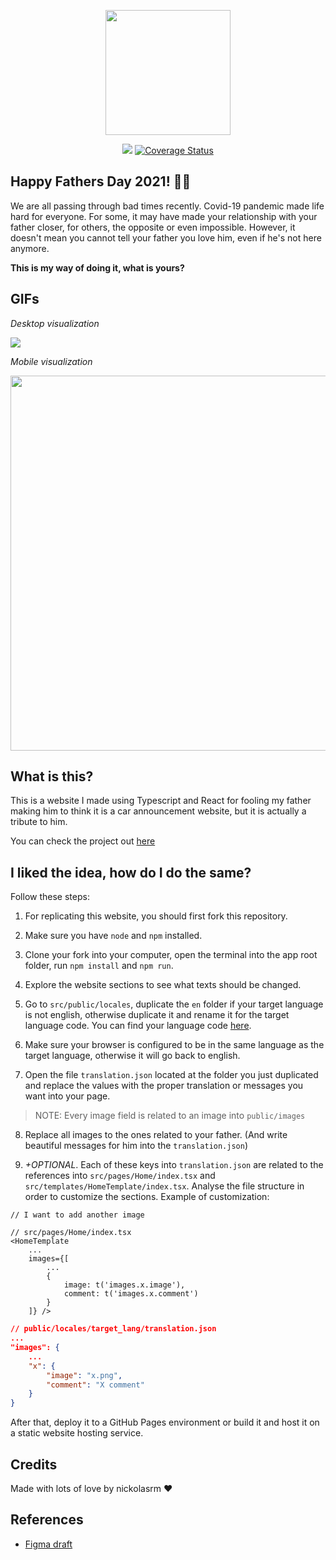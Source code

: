 <p align="center">
  <img src="https://raw.githubusercontent.com/nickolasrm/FathersDay2021/main/public/logo512.png" width="200px" />
</p>

<div align="center">
  <img src="https://github.com/nickolasrm/FathersDay2021/actions/workflows/build.yml/badge.svg" />
  <a href='https://coveralls.io/github/nickolasrm/FathersDay2021?branch=main'><img src='https://coveralls.io/repos/github/nickolasrm/FathersDay2021/badge.svg?branch=main'     alt='Coverage Status' /></a>
</div>

## Happy Fathers Day 2021! 🎉🎉

We are all passing through bad times recently. Covid-19 pandemic made life hard for everyone. For some, it may have made your relationship with your father closer, for others, the opposite or even impossible. However, it doesn't mean you cannot tell your father you love him, even if he's not here anymore. 

**This is my way of doing it, what is yours?**

## GIFs

_Desktop visualization_

<img src="https://github.com/nickolasrm/FathersDay2021/blob/main/screenshots/overview.gif" />

_Mobile visualization_

<img height="600px" src="https://github.com/nickolasrm/FathersDay2021/blob/main/screenshots/mobile.gif" />

## What is this?

This is a website I made using Typescript and React for fooling my father making him to think it is a car announcement website, but it is actually a tribute to him.

You can check the project out [here](https://nickolasrm.github.io/FathersDay2021/)

## I liked the idea, how do I do the same?

Follow these steps:

1. For replicating this website, you should first fork this repository. 

2. Make sure you have `node` and `npm` installed.

3. Clone your fork into your computer, open the terminal into the app root folder, run `npm install` and `npm run`.

4. Explore the website sections to see what texts should be changed.

5. Go to `src/public/locales`, duplicate the `en` folder if your target language is not english, otherwise duplicate it and rename it for the target language code. You can find your language code [here](http://www.lingoes.net/en/translator/langcode.htm).

6. Make sure your browser is configured to be in the same language as the target language, otherwise it will go back to english.

7. Open the file `translation.json` located at the folder you just duplicated and replace the values with the proper translation or messages you want into your page.
> NOTE: Every image field is related to an image into `public/images`

8. Replace all images to the ones related to your father. (And write beautiful messages for him into the `translation.json`)

9. _+OPTIONAL_. Each of these keys into `translation.json` are related to the references into `src/pages/Home/index.tsx` and `src/templates/HomeTemplate/index.tsx`. Analyse the file structure in order to customize the sections.
Example of customization:
```tsx
// I want to add another image

// src/pages/Home/index.tsx
<HomeTemplate 
	...
	images={[
		...
		{
			image: t('images.x.image'), 
			comment: t('images.x.comment')
		}
	]} />
```
```json
// public/locales/target_lang/translation.json
...
"images": {
	...
	"x": {
		"image": "x.png",
		"comment": "X comment"
	}
}
```

After that, deploy it to a GitHub Pages environment or build it and host it on a static website hosting service.

## Credits

Made with lots of love by nickolasrm ❤️

## References

- [Figma draft](https://www.figma.com/community/file/1005919725129949371)
